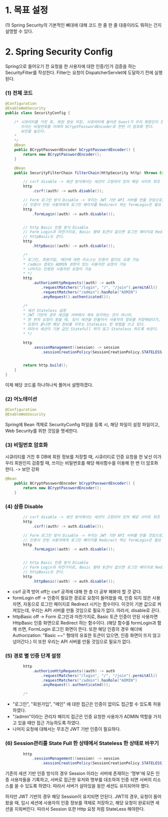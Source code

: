 # 1. 목표 설정

(1) Spring Security의 기본적인 뼈대에 대해 코드 한 줄 한 줄 대충이라도 뭐하는 건지 설명할 수 있다. 

# 2. Spring Security Config

Spring으로 들어오기 전 요청을 한 사용자에 대한 인증/인가 검증을 하는 SecurityFilter를 작성한다. 
Filter는 요청이 DispatcherServlet에 도달하기 전에 실행된다. 



### (1) 전체 코드

```java
@Configuration
@EnableWebSecurity
public class SecurityConfig {

    /* 시큐리티를 거친 후, 회원 정보 저장, 시큐리티에 들어온 Guest가 우리 회원인지 인증할 때,
       쓰이는 비밀번호를 아래의 bCryptPasswordEncoder로 한번 더 암호화 한다.
       보안을 높인다.
    *
    */
    @Bean
    public BCryptPasswordEncoder bCryptPasswordEncoder() {
        return new BCryptPasswordEncoder();
    }

    @Bean
    public SecurityFilterChain filterChain(HttpSecurity http) throws Exception {

        // csrf disable -> 세션 방식에서는 세션이 고정되어 있어 해당 사이트 위조 공격 방지가 필요함.
        http
            .csrf((auth) -> auth.disable());

        // Form 로그인 방식 Disable -> 우리는 JWT 기반 API 서버를 만들 것임으로,
        // 인증이 안된 사용자에게 로그인 페이지를 Redirect 하는 formLogin은 필요 없으니 끈다.
        http
            .formLogin((auth) -> auth.disable());


        // http Basic 인증 방식 Disable
        // Form Login과 마찬가지로, Basic 형태 토큰이 없으면 로그인 페이지로 Redirect 시키는
        // httpBasic도 끈다.
        http
            .httpBasic((auth) -> auth.disable());

        /*
        * 로그인, 회원가입, 메인에 대한 리소스는 인증이 없이도 요청 가능
        * /admin 경로는 ADMIN 권한이 있는 사용자만 요청이 가능
        * 나머지는 인증된 사용자만 요청이 가능
        * */
        http
            .authorizeHttpRequests((auth) -> auth
                .requestMatchers("/login", "/", "/join").permitAll()
                .requestMatchers("/admin").hasRole("ADMIN")
                .anyRequest().authenticated());

        /*
        * 세션 Stateless 설정
        * JWT 기반의 경우 세션을 서버에서 계속 유지하는 것이 아니라,
        * 한 번의 요청이 왔을 때, 임시 세션을 만들어서 사용자의 정보를 저장해놨다가,
        * 요청이 끝나면 해당 정보를 지우는 StateLess 한 방법을 쓰고 있다.
        * 따라서 세션이 기본 값인 Statefull 하지 않고 Stateless 하도록 바꾼다.
        * */

        http
            .sessionManagement((session) -> session
                .sessionCreationPolicy(SessionCreationPolicy.STATELESS));


        return http.build();
    }
}
```

이제 해당 코드를 하나하나씩 풀어서 설명하겠다. 

### (2) 어노테이션

```java
@Configuration
@EnableWebSecurity
```

Spring에 Bean 객체로 SecurityConfig 파일을 등록 시, 해당 파일이 설정 파일이고, Web Security를 위한 것임을 명세한다. 

### (3) 비밀번호 암호화 

시큐리티를 거친 후 DB에 회원 정보를 저장할 때, 시큐리티로 인증 요청을 한 낯선 이가 우리 회원인지 검증할 때, 쓰이는 비밀번호를 해당 해쉬함수를 이용해 한 번 더 암호화 한다. -> 보안 강화 

```java 
@Bean
    public BCryptPasswordEncoder bCryptPasswordEncoder() {
        return new BCryptPasswordEncoder();
    }
```

### (4) 삼중 Disable

```java
        // csrf disable -> 세션 방식에서는 세션이 고정되어 있어 해당 사이트 위조 공격 방지가 필요함.
        http
            .csrf((auth) -> auth.disable());

        // Form 로그인 방식 Disable -> 우리는 JWT 기반 API 서버를 만들 것임으로,
        // 인증이 안된 사용자에게 로그인 페이지를 Redirect 하는 formLogin은 필요 없으니 끈다.
        http
            .formLogin((auth) -> auth.disable());


        // http Basic 인증 방식 Disable
        // Form Login과 마찬가지로, Basic 형태 토큰이 없으면 로그인 페이지로 Redirect 시키는
        // httpBasic도 끈다.
        http
            .httpBasic((auth) -> auth.disable());
```

- csrf 공격 방어 off는 csrf 공격에 대해 한 층 더 공부 해봐야 할 것 같다. 
- formLogin off -> 인증이 필요한 경로로 요청이 들어왔을 때, 인증 되지 않은 사용자면, 자동으로 로그인 페이지로 Redirect 시키는 함수이다. 이것이 기본 값으로 켜져있는데, 우리는 API 서버를 만들 것임으로 필요가 없다. 따라서, disable로 끈다. 
- httpBasic off -> Form 로그인과 마찬가지로, Basic 토큰 인증이 안된 사용자면 HttpBasic 인증 화면으로 Redirect 하는 함수이다. (해당 함수를 formLogin과 함께 쓰면, FormLogin 로그인 화면이 뜬다. 또한 해당 인증의 경우 해더에 Authorization: "Basic ~~" 형태의 유효한 토큰이 있으면, 인증 화면이 뜨지 않고 넘어간다.) 이 또한 우리는 API 서버를 만들 것임으로 필요가 없다. 

### (5) 경로 별 인증 단계 설정 

```java
        http
            .authorizeHttpRequests((auth) -> auth
                .requestMatchers("/login", "/", "/join").permitAll()
                .requestMatchers("/admin").hasRole("ADMIN")
                .anyRequest().authenticated());

        /*
```

- "로그인", "회원가입", "메인" 에 대한 접근은 인증이 없이도 접근할 수 있도록 허용하였다. 
- "/admin"이라는 관리자 페이지 접근은 인증 요청한 사용자가 ADMIN 역할을 가지고 있을 때만 접근 가능하도록 하였다.
- 나머지 요청에 대해서는 무조건 JWT 기반 인증이 필요하다.



### (6) Session관리를 State Full 한 상태에서 Stateless 한 상태로 바꾸기 

```java
        http
            .sessionManagement((session) -> session
                .sessionCreationPolicy(SessionCreationPolicy.STATELESS));
```

기존의 세션 기반 인증 방식의 경우 Session 이라는 서버에 존재하는 '명부'에 모든 인증 사용자들을 기록하고, 서버로 접근한 유저와 명부를 대조하여 인증 되면 서버의 리소스를 쓸 수 있도록 하였다. 따라서 서버가 살아있을 동안 세션도 유지되어야 했다. 

 하지만 JWT 기반의 경우 해당 Session이 유지되면 안된다. JWT의 경우, 요청이 들어왔을 때, 임시 세션에 사용자의 인증 정보를 객체로 저장하고, 해당 요청이 완료되면 세션을 지워버린다. 따라서 Session 또한 Http 요청 처럼 StateLess 해야한다. 

